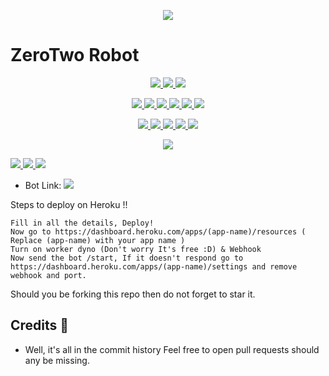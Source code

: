 <p align="center">
  <img src="https://wallpapercave.com/wp/wp7866567.jpg">
</p>

# ZeroTwo Robot





<p align="center">
<a href="https://app.codacy.com/gh/AnimeKaizoku/SaitamaRobot?utm_source=github.com&utm_medium=referral&utm_content=AnimeKaizoku/SaitamaRobot&utm_campaign=Badge_Grade_Settings" alt="Codacy Badge">
<img src="https://api.codacy.com/project/badge/Grade/6141417ceaf84545bab6bd671503df51" /> </a>
<a href="https://github.com/AnimeKaizoku/SaitamaRobot" alt="Libraries.io dependency status for GitHub repo"> <img src="https://img.shields.io/librariesio/github/animekaizoku/SaitamaRobot" /> </a>
<a href="http://hits.dwyl.com/animekaizoku/saitamarobot" alt="HitCount"> <img src="http://hits.dwyl.com/animekaizoku/saitamarobot.svg" /> </a>
</p>
<p align="center">
<a href="https://github.com/AnimeKaizoku/SaitamaRobot" alt="GitHub closed issues"> <img src="https://img.shields.io/github/issues-closed-raw/animekaizoku/saitamarobot?style=flat&logo=github&color=success" /> </a>
<a href="https://github.com/AnimeKaizoku/SaitamaRobot" alt="GitHub commit activity"> <img src="https://img.shields.io/github/commit-activity/m/animekaizoku/saitamarobot" /> </a>
<a href="https://github.com/AnimeKaizoku/SaitamaRobot/graphs/contributors" alt="GitHub contributors"> <img src="https://img.shields.io/github/contributors/animekaizoku/saitamarobot?style=flat&logo=github" /> </a>
<a href="https://github.com/AnimeKaizoku/SaitamaRobot/network/members" alt="GitHub forks"> <img src="https://img.shields.io/github/forks/AnimeKaizoku/SaitamaRobot?label=Forks&logo=github" /> </a>
<a href="https://github.com/AnimeKaizoku/SaitamaRobot" alt="GitHub closed pull requests"> <img src="https://img.shields.io/github/issues-pr-closed-raw/animekaizoku/saitamarobot?color=success" /> </a>
<a href="https://github.com/AnimeKaizoku/SaitamaRobot" alt="GitHub issues"> <img src="https://img.shields.io/github/issues-raw/animekaizoku/saitamarobot?style=flat&logo=github&color=yellow" /> </a>
</p>
<p align="center">
<a href="https://github.com/AnimeKaizoku/SaitamaRobot" alt="GitHub release (latest by date including pre-releases)"> <img src="https://img.shields.io/github/v/release/animekaizoku/saitamarobot?include_prereleases?style=flat&logo=github" /> </a>
<a href="https://www.python.org/" alt="made-with-python"> <img src="https://img.shields.io/badge/Made%20with-Python-1f425f.svg?style=flat&logo=python&color=blue" /> </a>
<a href="https://github.com/AnimeKaizoku/SaitamaRobot" alt="Docker!"> <img src="https://aleen42.github.io/badges/src/docker.svg" /> </a>
<a href="https://github.com/AnimeKaizoku/SaitamaRobot" alt="GitHub repo size"> <img src="https://img.shields.io/github/repo-size/animekaizoku/saitamarobot" /> </a>
<a href="https://github.com/AnimeKaizoku/SaitamaRobot/blob/master/LICENSE" alt="GPLv3 license"> <img src="https://img.shields.io/badge/License-GPLv3-blue.svg" /> </a>
</p>
<p align="center">
<a href="https://ko-fi.com/sawada" alt="Donate!"> <img src="https://aleen42.github.io/badges/src/paypal.svg" /> </a>


<a href="" alt="AnimeKaizoku"> <img src="https://img.shields.io/badge/Built%20by-Kaizoku-blue" /> </a>
<a href="https://github.com/AnimeKaizoku/SaitamaRobot/graphs/commit-activity" alt="Maintenance"> <img src="https://img.shields.io/badge/Maintained%3F-yes-green.svg" /> </a>
<a href="https://makeapullrequest.com" alt="PRs Welcome"> <img src="https://img.shields.io/badge/PRs-welcome-brightgreen.svg?style=flat-square" /> </a>
</p>





* Bot Link:  <a href="https://t.me/SaitamaRobot" alt="Saitama Robot"> <img src="https://img.shields.io/badge/%F0%9F%A4%96%20-SaitamaRobot-blue" /> </a>

<summary>Steps to deploy on Heroku !! </summary>

```
Fill in all the details, Deploy!
Now go to https://dashboard.heroku.com/apps/(app-name)/resources ( Replace (app-name) with your app name )
Turn on worker dyno (Don't worry It's free :D) & Webhook
Now send the bot /start, If it doesn't respond go to https://dashboard.heroku.com/apps/(app-name)/settings and remove webhook and port.
```
Should you be forking this repo then do not forget to star it.



## Credits 📍
* Well, it's all in the commit history
Feel free to open pull requests should any be missing.
